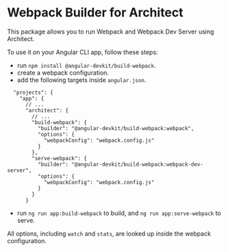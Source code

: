 # Webpack Builder for Architect

This package allows you to run Webpack and Webpack Dev Server using Architect.

To use it on your Angular CLI app, follow these steps:

- run `npm install @angular-devkit/build-webpack`.
- create a webpack configuration.
- add the following targets inside `angular.json`.
```
  "projects": {
    "app": {
      // ...
      "architect": {
        // ...
        "build-webpack": {
          "builder": "@angular-devkit/build-webpack:webpack",
          "options": {
            "webpackConfig": "webpack.config.js"
          }
        },
        "serve-webpack": {
          "builder": "@angular-devkit/build-webpack:webpack-dev-server",
          "options": {
            "webpackConfig": "webpack.config.js"
          }
        }
      }
```
- run `ng run app:build-webpack` to build, and `ng run app:serve-webpack` to serve.

All options, including `watch` and `stats`, are looked up inside the webpack configuration.